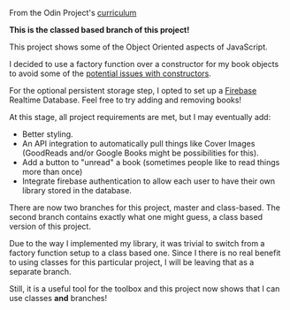 From the Odin Project's [curriculum](https://www.theodinproject.com/courses/javascript/lessons/library)

**This is the classed based branch of this project!**

This project shows some of the Object Oriented aspects of JavaScript.

I decided to use a factory function over a constructor for my book objects to avoid some
of the [potential issues with constructors](https://tsherif.wordpress.com/2013/08/04/constructors-are-bad-for-javascript/).

For the optional persistent storage step, I opted to set up a
[Firebase](firebase.google.com) Realtime Database. Feel free to try adding and removing
books!

At this stage, all project requirements are met, but I may eventually add:
* Better styling.
* An API integration to automatically pull things like Cover Images (GoodReads and/or Google Books might be possibilities for this).
* Add a button to "unread" a book (sometimes people like to read things more than once)
* Integrate firebase authentication to allow each user to have their own library stored in the database.

There are now two branches for this project, master and class-based.  The second branch
contains exactly what one might guess, a class based version of this project.

Due to the way I implemented my library, it was trivial to switch from a factory
function setup to a class based one.  Since I there is no real benefit to using classes
for this particular project, I will be leaving that as a separate branch.

Still, it is a useful tool for the toolbox and this project now shows that I can use
classes **and** branches!
